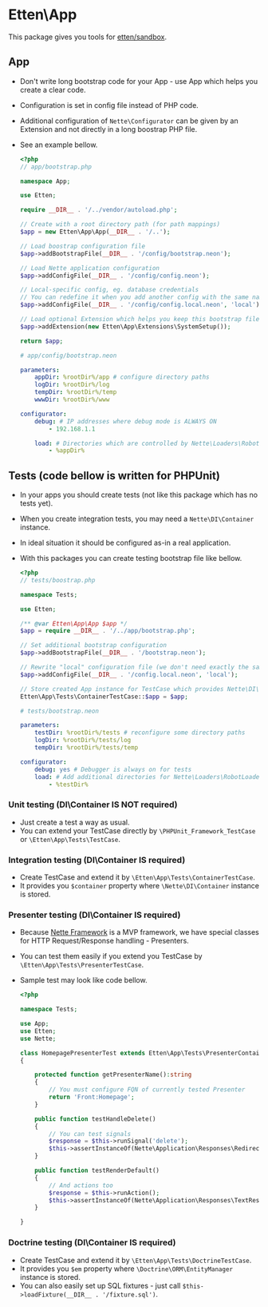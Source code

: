 # Etten\App

This package gives you tools for [etten/sandbox](https://github.com/etten/sandbox).

## App

* Don't write long bootstrap code for your App - use App which helps you create a clear code.
* Configuration is set in config file instead of PHP code.
* Additional configuration of `Nette\Configurator` can be given by an Extension and not directly in a long boostrap PHP file.
* See an example bellow.

	```php
	<?php
	// app/bootstrap.php
	
	namespace App;
	
	use Etten;
	
	require __DIR__ . '/../vendor/autoload.php';
	
	// Create with a root directory path (for path mappings)
	$app = new Etten\App\App(__DIR__ . '/..');
	
	// Load boostrap configuration file
	$app->addBootstrapFile(__DIR__ . '/config/bootstrap.neon');
	
	// Load Nette application configuration
	$app->addConfigFile(__DIR__ . '/config/config.neon');
	
	// Local-specific config, eg. database credentials
	// You can redefine it when you add another config with the same name ("local")
	$app->addConfigFile(__DIR__ . '/config/config.local.neon', 'local');
	
	// Load optional Extension which helps you keep this bootstrap file clean
	$app->addExtension(new Etten\App\Extensions\SystemSetup());
	
	return $app;
	```

	```yaml
	# app/config/bootstrap.neon

	parameters:
    	appDir: %rootDir%/app # configure directory paths
    	logDir: %rootDir%/log
    	tempDir: %rootDir%/temp
    	wwwDir: %rootDir%/www
    
    configurator:
    	debug: # IP addresses where debug mode is ALWAYS ON
    		- 192.168.1.1
    
    	load: # Directories which are controlled by Nette\Loaders\RobotLoader
    		- %appDir%
	```

## Tests (code bellow is written for PHPUnit)

* In your apps you should create tests (not like this package which has no tests yet).
* When you create integration tests, you may need a `Nette\DI\Container` instance.
* In ideal situation it should be configured as-in a real application.
* With this packages you can create testing bootstrap file like bellow.

	```php
	<?php
	// tests/boostrap.php
    
    namespace Tests;
    
    use Etten;
    
    /** @var Etten\App\App $app */
    $app = require __DIR__ . '/../app/bootstrap.php';
    
    // Set additional bootstrap configuration
    $app->addBootstrapFile(__DIR__ . '/bootstrap.neon');
    
    // Rewrite "local" configuration file (we don't need exactly the same DB, cache, ...)
    $app->addConfigFile(__DIR__ . '/config.local.neon', 'local');
    
    // Store created App instance for TestCase which provides Nette\DI\Container instance
    Etten\App\Tests\ContainerTestCase::$app = $app;
	```

	```yaml
	# tests/bootstrap.neon

	parameters:
    	testDir: %rootDir%/tests # reconfigure some directory paths
    	logDir: %rootDir%/tests/log
    	tempDir: %rootDir%/tests/temp
    
    configurator:
    	debug: yes # Debugger is always on for tests
    	load: # Add additional directories for Nette\Loaders\RobotLoader
    		- %testDir%
	```

### Unit testing (DI\Container IS NOT required)

* Just create a test a way as usual.
* You can extend your TestCase directly by `\PHPUnit_Framework_TestCase` or `\Etten\App\Tests\TestCase`.

### Integration testing (DI\Container IS required)

* Create TestCase and extend it by `\Etten\App\Tests\ContainerTestCase`.
* It provides you `$container` property where `\Nette\DI\Container` instance is stored.

### Presenter testing (DI\Container IS required)

* Because [Nette Framework](https://nette.org) is a MVP framework, we have special classes for HTTP Request/Response handling - Presenters.
* You can test them easily if you extend you TestCase by `\Etten\App\Tests\PresenterTestCase`.
* Sample test may look like code bellow.

	```php
	<?php
    
    namespace Tests;
    
    use App;
    use Etten;
    use Nette;
    
    class HomepagePresenterTest extends Etten\App\Tests\PresenterContainerTestCase
    {
    
    	protected function getPresenterName():string
    	{
    		// You must configure FQN of currently tested Presenter
    		return 'Front:Homepage';
    	}
    
    	public function testHandleDelete()
    	{
    		// You can test signals
    		$response = $this->runSignal('delete');
    		$this->assertInstanceOf(Nette\Application\Responses\RedirectResponse::class, $response);
    	}
    
    	public function testRenderDefault()
    	{
    		// And actions too
    		$response = $this->runAction();
    		$this->assertInstanceOf(Nette\Application\Responses\TextResponse::class, $response);
    	}
    
    }
	```

### Doctrine testing (DI\Container IS required)

* Create TestCase and extend it by `\Etten\App\Tests\DoctrineTestCase`.
* It provides you `$em` property where `\Doctrine\ORM\EntityManager` instance is stored.
* You can also easily set up SQL fixtures - just call `$this->loadFixture(__DIR__ . '/fixture.sql')`.

